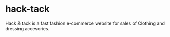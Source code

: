 # hack-tack
Hack &amp; tack is a fast fashion e-commerce website for sales of Clothing and dressing accesories.
